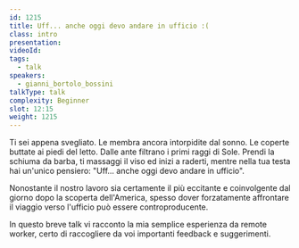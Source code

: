 ```yaml
---
id: 1215
title: Uff... anche oggi devo andare in ufficio :(
class: intro
presentation:
videoId:
tags:
  - talk
speakers:
  - gianni_bortolo_bossini
talkType: talk
complexity: Beginner
slot: 12:15
weight: 1215
---
```


Ti sei appena svegliato. Le membra ancora intorpidite dal sonno. Le coperte buttate ai piedi del letto. Dalle ante filtrano i primi raggi di Sole. Prendi la schiuma da barba, ti massaggi il viso ed inizi a raderti, mentre nella tua testa hai un'unico pensiero: "Uff... anche oggi devo andare in ufficio".

Nonostante il nostro lavoro sia certamente il più eccitante e coinvolgente dal giorno dopo la scoperta dell'America, spesso dover forzatamente affrontare il viaggio verso l'ufficio può essere controproducente.

In questo breve talk vi racconto la mia semplice esperienza da remote worker, certo di raccogliere da voi importanti feedback e suggerimenti.
